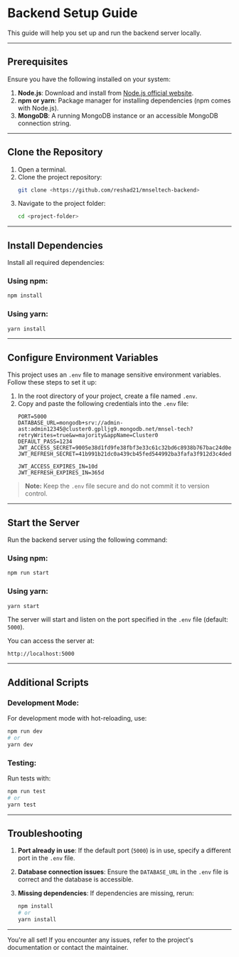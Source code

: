 # Backend Setup Guide

This guide will help you set up and run the backend server locally.

---

## Prerequisites

Ensure you have the following installed on your system:

1. **Node.js**: Download and install from [Node.js official website](https://nodejs.org/).
2. **npm or yarn**: Package manager for installing dependencies (npm comes with Node.js).
3. **MongoDB**: A running MongoDB instance or an accessible MongoDB connection string.

---

## Clone the Repository

1. Open a terminal.
2. Clone the project repository:
   ```bash
   git clone <https://github.com/reshad21/mnseltech-backend>
   ```
3. Navigate to the project folder:
   ```bash
   cd <project-folder>
   ```

---

## Install Dependencies

Install all required dependencies:

### Using npm:

```bash
npm install
```

### Using yarn:

```bash
yarn install
```

---

## Configure Environment Variables

This project uses an `.env` file to manage sensitive environment variables. Follow these steps to set it up:

1. In the root directory of your project, create a file named `.env`.
2. Copy and paste the following credentials into the `.env` file:
   ```env
   PORT=5000
   DATABASE_URL=mongodb+srv://admin-ast:admin12345@cluster0.gplljg9.mongodb.net/mnsel-tech?retryWrites=true&w=majority&appName=Cluster0
   DEFAULT_PASS=1234
   JWT_ACCESS_SECRET=9005e38d1fd9fe38fbf3e33c61c32bd6c8938b767bac24d0e192f1ed477ebcca
   JWT_REFRESH_SECRET=41b991b21dc0a439cb45fed544992ba3fafa3f912d3c4dedebec3592d7d552fb74a86a4d69ea560bcf7bf988d173ddecaffa9815dd5a6661bcacd58c0cdb2dc5

   JWT_ACCESS_EXPIRES_IN=10d
   JWT_REFRESH_EXPIRES_IN=365d
   ```

> **Note:** Keep the `.env` file secure and do not commit it to version control.

---

## Start the Server

Run the backend server using the following command:

### Using npm:

```bash
npm run start
```

### Using yarn:

```bash
yarn start
```

The server will start and listen on the port specified in the `.env` file (default: `5000`).

You can access the server at:

```
http://localhost:5000
```

---

## Additional Scripts

### Development Mode:

For development mode with hot-reloading, use:

```bash
npm run dev
# or
yarn dev
```

### Testing:

Run tests with:

```bash
npm run test
# or
yarn test
```

---

## Troubleshooting

1. **Port already in use**: If the default port (`5000`) is in use, specify a different port in the `.env` file.

2. **Database connection issues**: Ensure the `DATABASE_URL` in the `.env` file is correct and the database is accessible.

3. **Missing dependencies**: If dependencies are missing, rerun:

   ```bash
   npm install
   # or
   yarn install
   ```

---

You're all set! If you encounter any issues, refer to the project's documentation or contact the maintainer.

